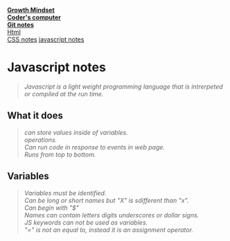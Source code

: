 [**Growth Mindset**](README.md)  
 [**Coder's computer**](codersComputer.md)    
[**Git notes**](GitNotes.md)  
[Html](HtmlStructures.md)  
[CSS notes](cssnotes.md)
[javascript notes](javascriptnotes.md)  

# **Javascript notes**

>*Javascript is a light weight programming language that is intrerpeted or compiled at the run time.*  

## **What it does**

>*can store values inside of variables.*    
>*operations.*  
>*Can run code in response to events in web page.*    
>*Runs  from top to bottom.*  


## **Variables**

>*Variables must be identified.*  
>*Can be long or short names but "X" is sdifferent than "x".*  
>*Can begin with "$"*  
>*Names can contain letters digits underscores or dollar signs.*  
>*JS keywords can not be used as variables.*  
>*"=" is not an equal to, instead it is an assignment operator.*
